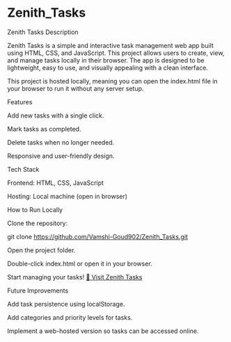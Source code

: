 # Zenith_Tasks
Zenith Tasks
Description

Zenith Tasks is a simple and interactive task management web app built using HTML, CSS, and JavaScript. This project allows users to create, view, and manage tasks locally in their browser. The app is designed to be lightweight, easy to use, and visually appealing with a clean interface.

This project is hosted locally, meaning you can open the index.html file in your browser to run it without any server setup.

Features

Add new tasks with a single click.

Mark tasks as completed.

Delete tasks when no longer needed.

Responsive and user-friendly design.

Tech Stack

Frontend: HTML, CSS, JavaScript

Hosting: Local machine (open in browser)

How to Run Locally

Clone the repository:

git clone https://github.com/Vamshi-Goud902/Zenith_Tasks.git


Open the project folder.

Double-click index.html or open it in your browser.

Start managing your tasks!
[🚀 Visit Zenith Tasks](https://Vamshi-Goud902.github.io/Zenith_Tasks/)

Future Improvements

Add task persistence using localStorage.

Add categories and priority levels for tasks.

Implement a web-hosted version so tasks can be accessed online.

 
